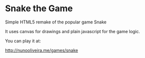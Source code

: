 Snake the Game
==============


Simple HTML5 remake of the popular game Snake

It uses canvas for drawings and plain javascript for the game logic.

You can play it at:

http://nunooliveira.me/games/snake
